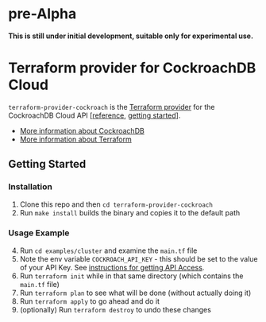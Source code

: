 # pre-Alpha
**This is still under initial development, suitable only for experimental use.**


# Terraform provider for CockroachDB Cloud

`terraform-provider-cockroach` is the [Terraform provider](https://learn.hashicorp.com/collections/terraform/providers) for the CockroachDB Cloud API [[reference](https://www.cockroachlabs.com/docs/api/cloud/v1), [getting started](https://www.cockroachlabs.com/docs/cockroachcloud/cloud-api)].

- [More information about CockroachDB](https://www.cockroachlabs.com/)
- [More information about Terraform](https://terraform.io) 

## Getting Started

### Installation
1. Clone this repo and then `cd terraform-provider-cockroach`
2. Run `make install` builds the binary and copies it to the default path

### Usage Example
4. Run `cd examples/cluster` and examine the `main.tf` file
5. Note the env variable `COCKROACH_API_KEY` - this should be set to the value of your API Key. See [instructions for getting API Access](https://www.cockroachlabs.com/docs/cockroachcloud/console-access-management#api-access).
6. Run `terraform init` while in that same directory (which contains the `main.tf` file)
7. Run `terraform plan` to see what will be done (without actually doing it)
8. Run `terraform apply` to go ahead and do it
9. (optionally) Run `terraform destroy` to undo these changes
